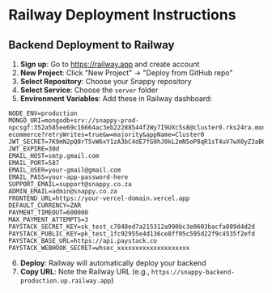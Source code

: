 # Railway Deployment Instructions

## Backend Deployment to Railway

1. **Sign up**: Go to https://railway.app and create account
2. **New Project**: Click "New Project" → "Deploy from GitHub repo"
3. **Select Repository**: Choose your Snappy repository
4. **Select Service**: Choose the `server` folder
5. **Environment Variables**: Add these in Railway dashboard:

```
NODE_ENV=production
MONGO_URI=mongodb+srv://snappy-prod-npcsgf:352a585ee69c16664ac3eb22288544f2Wy7I9UXc5s8@cluster0.rks24ra.mongodb.net/snappy-ecommerce?retryWrites=true&w=majority&appName=Cluster0
JWT_SECRET=7K9mN2pQ8rT5vW6xY1zA3bC4dE7fG9hJ0kL2mN5oP8qR1sT4uV7wX0yZ3aB6cD9eF2gH5iJ8kL1nO4pQ7rS0tU3vW6xY9zA2bC5dE8fG1hJ4kL7mN0oP3qR6sT9uV2wX5yZ8aB1cD4eF7gH0iJ3kL6nO9pQ2rS
JWT_EXPIRE=30d
EMAIL_HOST=smtp.gmail.com
EMAIL_PORT=587
EMAIL_USER=your-gmail@gmail.com
EMAIL_PASS=your-app-password-here
SUPPORT_EMAIL=support@snappy.co.za
ADMIN_EMAIL=admin@snappy.co.za
FRONTEND_URL=https://your-vercel-domain.vercel.app
DEFAULT_CURRENCY=ZAR
PAYMENT_TIMEOUT=600000
MAX_PAYMENT_ATTEMPTS=3
PAYSTACK_SECRET_KEY=sk_test_c7848ed7a215312a990bc3e0603bacfa089d4d2d
PAYSTACK_PUBLIC_KEY=pk_test_1fc92955e4d136ce8ff05c595d22f9c4535f2efd
PAYSTACK_BASE_URL=https://api.paystack.co
PAYSTACK_WEBHOOK_SECRET=whsec_xxxxxxxxxxxxxxxxxxxx
```

6. **Deploy**: Railway will automatically deploy your backend
7. **Copy URL**: Note the Railway URL (e.g., `https://snappy-backend-production.up.railway.app`)
